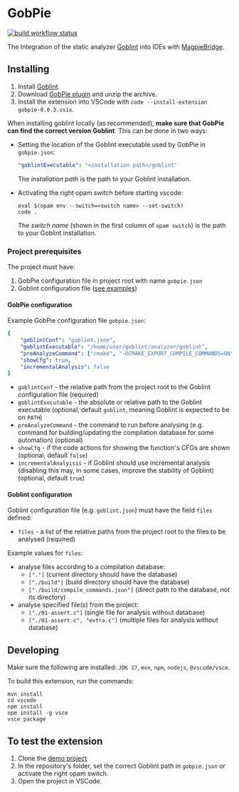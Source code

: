# GobPie

[![build workflow status](https://github.com/goblint/GobPie/actions/workflows/build.yml/badge.svg)](https://github.com/goblint/GobPie/actions/workflows/build.yml)

The Integration of the static analyzer [Goblint](https://github.com/goblint/analyzer) into IDEs with [MagpieBridge](https://github.com/MagpieBridge/MagpieBridge).

## Installing

1. Install [Goblint](https://github.com/goblint/analyzer#installing).
2. Download [GobPie plugin](https://nightly.link/goblint/GobPie/workflows/build/master/gobpie-plugin.zip) and unzip the archive.
3. Install the extension into VSCode with `code --install-extension gobpie-0.0.3.vsix`.

When installing goblint locally (as recommended), **make sure that GobPie can find the correct version Goblint**.
This can be done in two ways:

* Setting the location of the Goblint executable used by GobPie in `gobpie.json`:
  ```yaml
  "goblintExecutable": "<installation path>/goblint"
  ```
  The *installation path* is the path to your Goblint installation.

* Activating the right opam switch before starting vscode:
  ```shell
  eval $(opam env --switch=<switch name> --set-switch)
  code .
  ```
  The *switch name* (shown in the first column of `opam switch`) is the path to your Goblint installation.

### Project prerequisites

The project must have:
1. GobPie configuration file in project root with name `gobpie.json`
2. Goblint configuration file ([see examples](https://github.com/goblint/analyzer/tree/master/conf))

#### GobPie configuration

Example GobPie configuration file `gobpie.json`:
```yaml
{
    "goblintConf": "goblint.json",
    "goblintExecutable": "/home/user/goblint/analyzer/goblint",
    "preAnalyzeCommand": ["cmake", "-DCMAKE_EXPORT_COMPILE_COMMANDS=ON", "-B", "build"],
    "showCfg": true,
    "incrementalAnalysis": false
}
```

* `goblintConf` - the relative path from the project root to the Goblint configuration file (required)
* `goblintExecutable` - the absolute or relative path to the Goblint executable (optional, default `goblint`, meaning Goblint is expected to be on `PATH`)
* `preAnalyzeCommand` - the command to run before analysing (e.g. command for building/updating the compilation database for some automation) (optional)
* `showCfg` - if the code actions for showing the function's CFGs are shown (optional, default `false`)
* `incrementalAnalyisis` - if Goblint should use incremental analysis (disabling this may, in some cases, improve the stability of Goblint) (optional, default `true`)

#### Goblint configuration

Goblint configuration file (e.g. `goblint.json`) must have the field `files` defined:

* `files` - a list of the relative paths from the project root to the files to be analysed (required)

Example values for `files`:
* analyse files according to a compilation database:
  * `["."]`  (current directory should have the database)
  * `["./build"]` (build directory should have the database)
  * `["./build/compile_commands.json"]` (direct path to the database, not its directory)
* analyse specified file(s) from the project:
  * `["./01-assert.c"]` (single file for analysis without database)
  * `["./01-assert.c", "extra.c"]` (multiple files for analysis without database)

## Developing

Make sure the following are installed: `JDK 17`, `mvn`, `npm`, `nodejs`, `@vscode/vsce`.

To build this extension, run the commands:

~~~
mvn install
cd vscode
npm install
npm install -g vsce
vsce package
~~~


## To test the extension

1. Clone the [demo project](https://github.com/karoliineh/GoblintAnalyzer-DemoProject)
2. In the repository's folder, set the correct Goblint path in `gobpie.json` or activate the right opam switch.
3. Open the project in VSCode.
